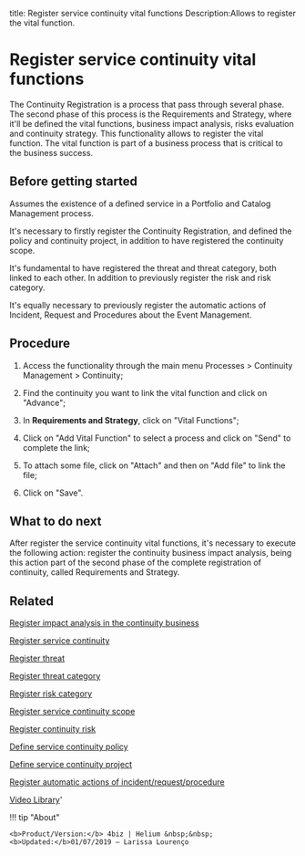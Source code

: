 title: Register service continuity vital functions
Description:Allows to register the vital function.
# Register service continuity vital functions

The Continuity Registration is a process that pass through several phase. The second phase of this process is the Requirements and Strategy, where it'll be defined the vital functions, business impact analysis, risks evaluation and continuity strategy. This functionality allows to register the vital function.
The vital function is part of a business process that is critical to the business success.

Before getting started
--------------------------

Assumes the existence of a defined service in a Portfolio and Catalog Management
process.

It's necessary to firstly register the Continuity Registration, and defined the
policy and continuity project, in addition to have registered the continuity
scope.

It's fundamental to have registered the threat and threat category, both linked
to each other. In addition to previously register the risk and risk category.

It's equally necessary to previously register the automatic actions of Incident,
Request and Procedures about the Event Management.

Procedure
-------------

1.  Access the functionality through the main menu Processes \> Continuity
    Management \> Continuity;

2.  Find the continuity you want to link the vital function and click on
    "Advance";

3.  In **Requirements and Strategy**, click on "Vital Functions";

4.  Click on "Add Vital Function" to select a process and click on "Send" to
    complete the link;

5.  To attach some file, click on "Attach" and then on "Add file" to link the
    file;

6.  Click on "Save".

What to do next
-------------------

After register the service continuity vital functions, it's necessary to execute
the following action: register the continuity business impact analysis, being
this action part of the second phase of the complete registration of continuity,
called Requirements and Strategy.

Related
-----------

[Register impact analysis in the continuity business](/en-us/4biz-helium/processes/continuity/use/impact-analysis-continuity-business.html)

[Register service continuity](/en-us/4biz-helium/processes/continuity/use/register-service-continuity.html)

[Register threat](/en-us/4biz-helium/processes/continuity/configuration/register-threat.html)

[Register threat category](/en-us/4biz-helium/processes/continuity/configuration/threat-category.html)

[Register risk category](/en-us/4biz-helium/processes/continuity/configuration/risk-category.html)

[Register service continuity scope](/en-us/4biz-helium/processes/continuity/use/service-continuity-scope.html)

[Register continuity risk](/en-us/4biz-helium/processes/continuity/configuration/register-continuity-risk.html)

[Define service continuity policy](/en-us/4biz-helium/processes/continuity/use/continuity-policy.html)

[Define service continuity project](/en-us/4biz-helium/processes/continuity/use/service-continuity-project.html)

[Register automatic actions of incident/request/procedure](/en-us/4biz-helium/additional-features/automation-of-operation/configuration/register-automatic-actions-incident-request-procedure.html)

<i class='fa fa-youtube-play  fa-2x' style='color:#97ce17;vertical-align: middle;'> </i> [Video Library](https://www.youtube.com/playlist?list=PLB5qK2uzf2RPwpIsGu97d5LVHeTNzpTMC)'

!!! tip "About"

    <b>Product/Version:</b> 4biz | Helium &nbsp;&nbsp;
    <b>Updated:</b>01/07/2019 – Larissa Lourenço


